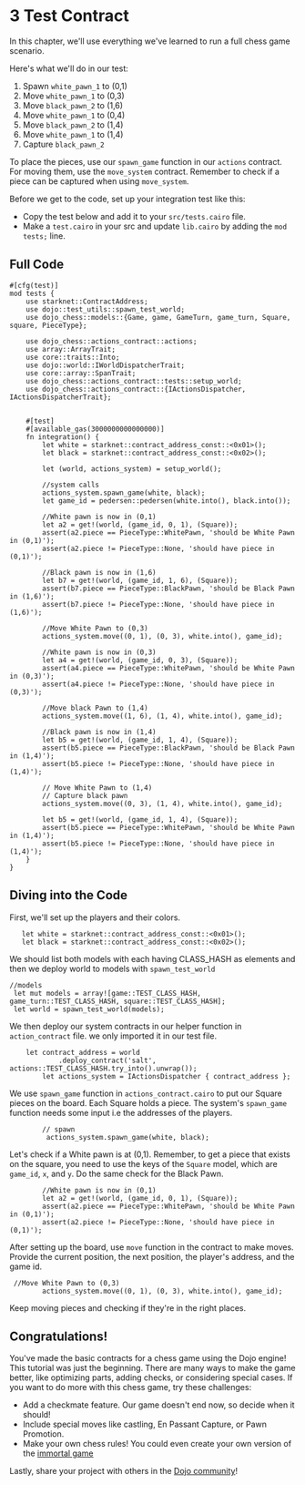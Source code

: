  # 3 Test Contract

In this chapter, we'll use everything we've learned to run a full chess game scenario.

Here's what we'll do in our test:

1. Spawn `white_pawn_1` to (0,1)
2. Move `white_pawn_1` to (0,3)
3. Move `black_pawn_2` to (1,6)
4. Move `white_pawn_1` to (0,4)
5. Move `black_pawn_2` to (1,4)
6. Move `white_pawn_1` to (1,4)
7. Capture `black_pawn_2`

To place the pieces, use our `spawn_game` function in our `actions` contract. For moving them, use the `move_system` contract. Remember to check if a piece can be captured when using `move_system`.

Before we get to the code, set up your integration test like this:

- Copy the test below and add it to your `src/tests.cairo` file.
- Make a `test.cairo` in your src and update `lib.cairo` by adding the `mod tests;` line.

## Full Code

```rust,ignore
#[cfg(test)]
mod tests {
    use starknet::ContractAddress;
    use dojo::test_utils::spawn_test_world;
    use dojo_chess::models::{Game, game, GameTurn, game_turn, Square, square, PieceType};

    use dojo_chess::actions_contract::actions;
    use array::ArrayTrait;
    use core::traits::Into;
    use dojo::world::IWorldDispatcherTrait;
    use core::array::SpanTrait;
    use dojo_chess::actions_contract::tests::setup_world;
    use dojo_chess::actions_contract::{IActionsDispatcher, IActionsDispatcherTrait};


    #[test]
    #[available_gas(3000000000000000)]
    fn integration() {
        let white = starknet::contract_address_const::<0x01>();
        let black = starknet::contract_address_const::<0x02>();

        let (world, actions_system) = setup_world();

        //system calls
        actions_system.spawn_game(white, black);
        let game_id = pedersen::pedersen(white.into(), black.into());

        //White pawn is now in (0,1)
        let a2 = get!(world, (game_id, 0, 1), (Square));
        assert(a2.piece == PieceType::WhitePawn, 'should be White Pawn in (0,1)');
        assert(a2.piece != PieceType::None, 'should have piece in (0,1)');

        //Black pawn is now in (1,6)
        let b7 = get!(world, (game_id, 1, 6), (Square));
        assert(b7.piece == PieceType::BlackPawn, 'should be Black Pawn in (1,6)');
        assert(b7.piece != PieceType::None, 'should have piece in (1,6)');

        //Move White Pawn to (0,3)
        actions_system.move((0, 1), (0, 3), white.into(), game_id);

        //White pawn is now in (0,3)
        let a4 = get!(world, (game_id, 0, 3), (Square));
        assert(a4.piece == PieceType::WhitePawn, 'should be White Pawn in (0,3)');
        assert(a4.piece != PieceType::None, 'should have piece in (0,3)');

        //Move black Pawn to (1,4)
        actions_system.move((1, 6), (1, 4), white.into(), game_id);

        //Black pawn is now in (1,4)
        let b5 = get!(world, (game_id, 1, 4), (Square));
        assert(b5.piece == PieceType::BlackPawn, 'should be Black Pawn in (1,4)');
        assert(b5.piece != PieceType::None, 'should have piece in (1,4)');

        // Move White Pawn to (1,4)
        // Capture black pawn
        actions_system.move((0, 3), (1, 4), white.into(), game_id);

        let b5 = get!(world, (game_id, 1, 4), (Square));
        assert(b5.piece == PieceType::WhitePawn, 'should be White Pawn in (1,4)');
        assert(b5.piece != PieceType::None, 'should have piece in (1,4)');
    }
}

```

## Diving into the Code
First, we'll set up the players and their colors.

```rust,ignore
   let white = starknet::contract_address_const::<0x01>();
   let black = starknet::contract_address_const::<0x02>();
```

We should list both models with each having CLASS_HASH as elements and then we deploy world to models with `spawn_test_world`

```rust,ignore
//models
 let mut models = array![game::TEST_CLASS_HASH, game_turn::TEST_CLASS_HASH, square::TEST_CLASS_HASH];
 let world = spawn_test_world(models);
```
We then deploy our system contracts in our helper function in `action_contract` file. we only imported it in our test file.
```rust,ignore
    let contract_address = world
            .deploy_contract('salt', actions::TEST_CLASS_HASH.try_into().unwrap());
        let actions_system = IActionsDispatcher { contract_address };
```

We use `spawn_game` function in `actions_contract.cairo` to put our Square pieces on the board. Each Square holds a piece. The system's `spawn_game` function needs some input i.e the addresses of the players.

```rust,ignore
        // spawn
         actions_system.spawn_game(white, black);
```

Let's check if a White pawn is at (0,1). Remember, to get a piece that exists on the square, you need to use the keys of the `Square` model, which are `game_id`, `x`, and `y`. Do the same check for the Black Pawn.

```rust,ignore
        //White pawn is now in (0,1)
        let a2 = get!(world, (game_id, 0, 1), (Square));
        assert(a2.piece == PieceType::WhitePawn, 'should be White Pawn in (0,1)');
        assert(a2.piece != PieceType::None, 'should have piece in (0,1)');
```

After setting up the board, use `move` function in the contract to make moves. Provide the current position, the next position, the player's address, and the game id.

```rust,ignore
 //Move White Pawn to (0,3)
        actions_system.move((0, 1), (0, 3), white.into(), game_id);
```

Keep moving pieces and checking if they're in the right places.

## Congratulations!

You've made the basic contracts for a chess game using the Dojo engine! This tutorial was just the beginning. There are many ways to make the game better, like optimizing parts, adding checks, or considering special cases. If you want to do more with this chess game, try these challenges:

- Add a checkmate feature. Our game doesn't end now, so decide when it should!
- Include special moves like castling, En Passant Capture, or Pawn Promotion.
- Make your own chess rules! You could even create your own version of the [immortal game](https://immortal.game/)

Lastly, share your project with others in the [Dojo community](https://discord.gg/akd2yfuRS3)!
